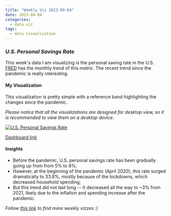```yaml
---
title: "Weekly Viz 2023-09-04"
date: 2023-09-04
categories:
  - data viz
tags:
  - data visualization
---
```


### *U.S. Personal Savings Rate*

This week's data I am visualizing is the personal saving rate in the U.S. [FRED](https://fred.stlouisfed.org/series/PSAVERT) has the monthly trend of this metric. The recent trend since the pandemic is really interesting.  

#### My Visualization

This visualization is pretty simple with a reference band highlighting the changes since the pandemic.      

*Please notice that all the visualizations are designed for desktop view, so it is recommended to view them on a desktop device.*  

<div class='tableauPlaceholder' id='viz1693887298517' style='position: relative'>
  <noscript><a href='#'>
    <img alt='U.S. Personal Savings Rate ' src='https:&#47;&#47;public.tableau.com&#47;static&#47;images&#47;20&#47;20230904U_S_PersonalSavingsRate&#47;U_S_PersonalSavingsRate&#47;1_rss.png' style='border: none' />
  </a></noscript>
  <object class='tableauViz'  style='display:none;'>
    <param name='host_url' value='https%3A%2F%2Fpublic.tableau.com%2F' />
    <param name='embed_code_version' value='3' />
    <param name='site_root' value='' />
    <param name='name' value='20230904U_S_PersonalSavingsRate&#47;U_S_PersonalSavingsRate' />
    <param name='tabs' value='no' />
    <param name='toolbar' value='yes' />
    <param name='static_image' value='https:&#47;&#47;public.tableau.com&#47;static&#47;images&#47;20&#47;20230904U_S_PersonalSavingsRate&#47;U_S_PersonalSavingsRate&#47;1.png' />
    <param name='animate_transition' value='yes' />
    <param name='display_static_image' value='yes' />
    <param name='display_spinner' value='yes' />
    <param name='display_overlay' value='yes' />
    <param name='display_count' value='yes' />
    <param name='language' value='en-US' />
    <param name='filter' value='publish=yes' />
  </object></div>     
  <script type='text/javascript'>      
    var divElement = document.getElementById('viz1693887298517');     
    var vizElement = divElement.getElementsByTagName('object')[0];        
    if ( divElement.offsetWidth > 800 ) { vizElement.style.width='800px';vizElement.style.height='627px';} else if ( divElement.offsetWidth > 500 ) { vizElement.style.width='800px';vizElement.style.height='627px';} else { vizElement.style.width='100%';vizElement.style.height='727px';}           
    var scriptElement = document.createElement('script');          
    scriptElement.src = 'https://public.tableau.com/javascripts/api/viz_v1.js';   
    vizElement.parentNode.insertBefore(scriptElement, vizElement);          
  </script>  

[Dashboard link](https://public.tableau.com/views/20230904U_S_PersonalSavingsRate/U_S_PersonalSavingsRate?:language=en-US&publish=yes&:display_count=n&:origin=viz_share_link)
  
#### Insights
* Before the pandemic, U.S. personal savings rate has been gradually going up from from 5% to 8%;
* However, at the beginning of the pandemic (April 2020), this rate surged dramatically to 33.8%, mostly because of the lockdowns, which decreased household spending;
* But this trend did not last long -- It decreased all the way to ~3% from 2021, likely due to the inflation and spending increase after the pandemic.  
  
*Follow [this link](https://yudong-94.github.io/personal-website/project/WeeklyViz2023/) to find more weekly vizzes :)*
